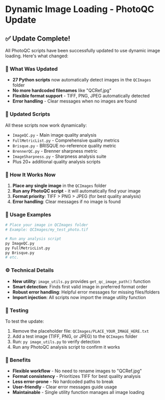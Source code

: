 # Dynamic Image Loading - PhotoQC Update

## ✅ Update Complete!

All PhotoQC scripts have been successfully updated to use dynamic image loading. Here's what changed:

### 🔄 What Was Updated
- **27 Python scripts** now automatically detect images in the `QCImages` folder
- **No more hardcoded filenames** like "QCRef.jpg"
- **Flexible format support** - TIFF, PNG, JPEG automatically detected
- **Error handling** - Clear messages when no images are found

### 📁 Updated Scripts
All these scripts now work dynamically:
- `ImageQC.py` - Main image quality analysis
- `FullMetricList.py` - Comprehensive quality metrics
- `Brisque.py` - BRISQUE no-reference quality metric
- `BrennerQC.py` - Brenner sharpness metric
- `ImageSharpness.py` - Sharpness analysis suite
- Plus 20+ additional quality analysis scripts

### 🎯 How It Works Now

1. **Place any single image** in the `QCImages` folder
2. **Run any PhotoQC script** - it will automatically find your image
3. **Format priority**: TIFF > PNG > JPEG (for best quality analysis)
4. **Error handling**: Clear messages if no image is found

### 📝 Usage Examples

```bash
# Place your image in QCImages folder
# Example: QCImages/my_test_photo.tif

# Run any analysis script
py ImageQC.py
py FullMetricList.py  
py Brisque.py
# etc.
```

### ⚙️ Technical Details

- **New utility**: `image_utils.py` provides `get_qc_image_path()` function
- **Smart detection**: Finds first valid image in preferred format order
- **Robust error handling**: Helpful error messages for missing files/folders
- **Import injection**: All scripts now import the image utility function

### 🧪 Testing

To test the update:
1. Remove the placeholder file: `QCImages/PLACE_YOUR_IMAGE_HERE.txt`
2. Add a test image (TIFF, PNG, or JPEG) to the `QCImages` folder
3. Run: `py image_utils.py` to verify detection
4. Run any PhotoQC analysis script to confirm it works

### 🎉 Benefits

- **Flexible workflow** - No need to rename images to "QCRef.jpg"
- **Format consistency** - Prioritizes TIFF for best quality analysis  
- **Less error-prone** - No hardcoded paths to break
- **User-friendly** - Clear error messages guide usage
- **Maintainable** - Single utility function manages all image loading